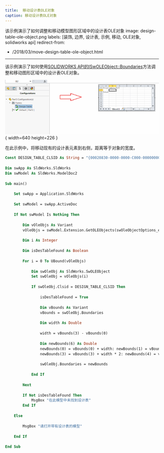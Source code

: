 ```yaml
---
title:  移动设计表OLE对象
caption: 移动设计表OLE对象
---
```

 该示例演示了如何调整和移动模型图形区域中的设计表OLE对象
image: design-table-ole-object.png
labels: [装饰, 边界, 设计表, 示例, 移动, OLE对象, solidworks api]
redirect-from:
  - /2018/03/move-design-table-ole-object.html
---

该示例演示了如何使用[SOLIDWORKS API的ISwOLEObject::Boundaries](https://help.solidworks.com/2018/english/api/sldworksapi/solidworks.interop.sldworks~solidworks.interop.sldworks.iswoleobject~boundaries.html)方法调整和移动图形区域中的设计表OLE对象。

![图形区域中的设计表OLE对象](design-table-ole-object.png){ width=640 height=226 }

在此示例中，将移动现有的设计表元素到右侧，距离等于对象的宽度。

``` vb
Const DESIGN_TABLE_CLSID As String = "{00020830-0000-0000-C000-000000000046}"

Dim swApp As SldWorks.SldWorks
Dim swModel As SldWorks.ModelDoc2

Sub main()

    Set swApp = Application.SldWorks

    Set swModel = swApp.ActiveDoc
            
    If Not swModel Is Nothing Then
                
        Dim vOleObjs As Variant
        vOleObjs = swModel.Extension.GetOLEObjects(swOleObjectOptions_e.swOleObjectOptions_GetAll)
        
        Dim i As Integer
        
        Dim isDesTableFound As Boolean
        
        For i = 0 To UBound(vOleObjs)
            
            Dim swOleObj As SldWorks.SwOLEObject
            Set swOleObj = vOleObjs(i)
            
            If swOleObj.Clsid = DESIGN_TABLE_CLSID Then
                
                isDesTableFound = True
                
                Dim vBounds As Variant
                vBounds = swOleObj.Boundaries
                
                Dim width As Double
                                
                width = vBounds(3) - vBounds(0)
                                
                Dim newBounds(6) As Double
                newBounds(0) = vBounds(0) + width: newBounds(1) = vBounds(1): newBounds(2) = 0
                newBounds(3) = vBounds(3) + width * 2: newBounds(4) = vBounds(4): newBounds(5) = 0
    
                swOleObj.Boundaries = newBounds
                
            End If
            
        Next
        
        If Not isDesTableFound Then
            MsgBox "在此模型中未找到设计表"
        End If
    
    Else
        
        MsgBox "请打开带有设计表的模型"
        
    End If
    
End Sub
```
